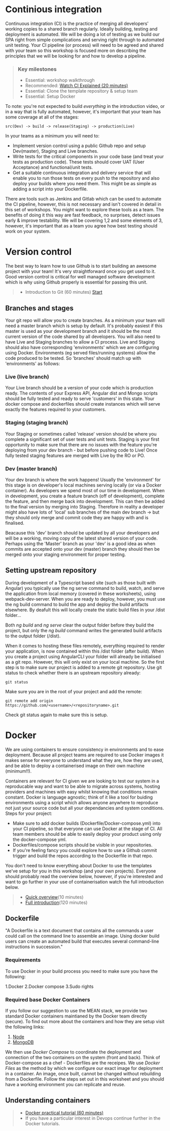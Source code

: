 # Continious integration

Continuous integration (CI) is the practice of merging all developers' working copies to a shared branch regularly. Ideally building, testing and deployment is automated. We will be doing a lot of testing as we build our SPA right from simple complications and serving right through to automated unit testing. Your CI pipeline (or process) will need to be agreed and shared with your team so this workshop is focused more on describing the principles that we will be looking for and how to develop a pipeline.

> ### Key milestones
> - Essential: workshop walkthrough
> - Recommended: [Watch CI Explained (20 minutes)](https://www.youtube.com/watch?v=XusC2o-Y_fU)
> - Essential: Clone the template repository & setup team
> - Essential: Setup Docker

To note: you're not expected to build *everything* in the introduction video, or in a way that is fully automated, however, it's important that your team has some coverage at all of the stages:
```
src(Dev) -> build -> release(Staging) -> production(Live)
```
In your teams as a minimum you will need to:

- Implement version control using a public Github repo and setup Dev(master), Staging and Live branches.
- Write tests for the critical components in your code base (and treat your tests as production code). These tests should cover UAT (User Acceptance) and functional/unit tests. 
- Get a suitable continuous integration and delivery service that will enable you to run those tests on every push to the repository and also deploy your builds where you need them. This might be as simple as adding a script into your Dockerfile.

There are tools such as Jenkins and Gitlab which can be used to automate the CI pipeline, however, this is not necessary and isn't covered in detail in this set of workshops. You might want to explore these tools as a team. The benefits of doing it this way are fast feedback, no surprises, detect issues early & improve testability. We will be covering 1,2 and some elements of 3, however, it's important that as a team you agree how best testing should work on your system. 

# Version control
The best way to learn how to use Github is to start building an awesome project with your team! It's very straightforward once you get used to it. Good version control is critical for well managed software development which is why using Github properly is essential for passing this unit.

> - Introduction to Git (60 minutes) [Start](https://lab.github.com/githubtraining/introduction-to-github)

## Branches and stages

Your git repo will allow you to create branches. As a minimum your team will need a master branch which is setup by default. It's probably easiest if this master is used as your development branch and it should be the most current version of the code shared by all developers. You will also need to have Live and Staging branches to allow a CI process. Live and Staging should also have corresponding 'environments' which we are configuring using Docker. Environments (eg served files/running systems) allow the code produced to be tested. So 'branches' should match up with 'environments' as follows:

### Live (live branch)

Your Live branch should be a version of your code which is production ready. The contents of your Express API, Angular dist and Mongo scripts should be fully tested and ready to serve 'customers' in this state. Your docker compose and dockerfiles should create instances which will serve exactly the features required to your customers. 

### Staging (staging branch)

Your Staging or sometimes called 'release' version should be where you complete a significant set of user tests and unit tests. Staging is your first opportunity to make sure that there are no issues with the feature you're deploying from your dev branch - but before pushing code to Live! Once fully tested staging features are merged with Live by the RO or PO.

### Dev (master branch)

Your dev branch is where the work happens! Usually the 'environment' for this stage is on developer's local machines serving locally (or via a Docker container). As developers we spend most of our time in development. When in development, you create a feature branch (off of development), complete the feature, and then merge back into development. This can then be added to the final version by merging into Staging. Therefore in reality a developer might also have lots of 'local' sub branches of the main dev branch -> but they should only merge and commit code they are happy with and is finalised. 

Beacause this 'dev' branch should be updated by all your developers and will be a working, moving copy of the latest shared version of your code. Perhaps using the 'Master' branch as your 'dev' is a good idea as when commits are accepted onto your dev (master) branch they should then be merged onto your staging environment for proper testing. 

## Setting upstream repository

During development of a Typescript based site (such as those built with Angular) you typically use the ng serve command to build, watch, and serve the application from local memory (covered in these worksheets), using webpack-dev-server. When you are ready to deploy, however, you must use the ng build command to build the app and deploy the build artifacts elsewhere. By deafult this will locally create the static build files in your /dist folder...

Both *ng build* and *ng serve* clear the output folder before they build the project, but only the *ng build* command writes the generated build artifacts to the output folder (/dist).

When it comes to hosting these files remotely, everything required to render your application, is now contained within this /dist folder (after build). When you create a project using AngularCLI your folder will already be initialised as a git repo. However, this will only exist on your local machine. So the first step is to make sure our project is added to a remote git repository. Use git status to check whether there is an upstream repository already:
```
git status
```
 Make sure you are in the root of your project and add the remote: 

```
git remote add origin https://github.com/<username>/<repositoryname>.git
```
Check git status again to make sure this is setup. 

# Docker

We are using containers to ensure consistency in environments and to ease deployment. Because all project teams are required to use Docker images it makes sense for everyone to understand what they are, how they are used, and be able to deploy a containerised image on their own machine (minimum!!). 

Containers are relevant for CI given we are looking to test our system in a reproducable way and want to be able to migrate across systems, hosting providers and machines with easy whilst knowing that conditions remain constant. Docker is language agnostic; think of it like a tool for buiding environments using a script which allows anyone anywhere to reproduce not just your source code but all your dependancies and system conditions. Steps for your project: 

* Make sure to add docker builds (Dockerfile/Docker-compose.yml) into your CI pipeline, so that everyone can use Docker at the stage of CI. All team members should be able to easily deploy your product using only the docker-compose yml.
* Dockerfiles/compose scripts should be visible in your repositories.
* If you're feeling fancy you could explore how to use a Github commit trigger and build the repos according to the Dockerfile in that repo.

 You don't need to know everything about Docker to use the templates we've setup for you in this workshop (and your own projects). Everyone should probably read the overview below, however, if you're interested and want to go further in your use of containerisation watch the full introduction below. 

> - [Quick overview](https://docs.docker.com/get-started/overview/)(10 minutes)
> - [Full introduction](https://www.youtube.com/watch?v=fqMOX6JJhGo )(120 minutes)

## Dockerfile

"A Dockerfile is a text document that contains all the commands a user could call on the command line to assemble an image. Using docker build users can create an automated build that executes several command-line instructions in succession." 

### Requirements

To use Docker in your build process you need to make sure you have the following: 

1.Docker
2.Docker compose
3.Sudo rights

### Required base Docker Containers

If you follow our suggestion to use the MEAN stack, we provide two standard Docker containers maintianed by the Docker team directly (secure). To find out more about the containers and how they are setup visit the following links:

1. [Node](https://hub.docker.com/_/node)
2. [MongoDB](https://hub.docker.com/_/mongo)

We then use *Docker Compose* to coordinate the deployment and connection of the two containers on the system (front and back). Think of Docker-compose as a chef - Dockerfiles are the receipes.  We use *Docker Files* as the method by which we configure our exact image for deployment in a container. An image, once built, cannot be changed without rebuilding from a Dockerfile. Follow the steps set out in this worksheet and you should have a working environment you can replicate and reuse. 

## Understanding containers

> - [Docker practical tutorial (60 minutes)](https://github.com/docker/labs/tree/master/beginner)
> - If you have a particular interest in Devops continue further in the Docker tutorials. 
